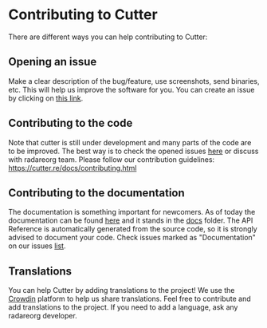# Contributing to Cutter

There are different ways you can help contributing to Cutter:

## Opening an issue

Make a clear description of the bug/feature, use screenshots, send binaries, etc.
This will help us improve the software for you.
You can create an issue by clicking on [this link](https://github.com/radareorg/cutter/issues/new/choose).

## Contributing to the code

Note that cutter is still under development and many parts of the code are to be improved.
The best way is to check the opened issues [here](https://github.com/radareorg/cutter/issues) or discuss with radareorg team.
Please follow our contribution guidelines: https://cutter.re/docs/contributing.html

## Contributing to the documentation

The documentation is something important for newcomers. As of today the documentation can be found [here](https://cutter.re/docs/) and it stands in the [docs](https://github.com/radareorg/cutter/tree/master/docs) folder.
The API Reference is automatically generated from the source code, so it is strongly advised to document your code.
Check issues marked as "Documentation" on our issues [list](https://github.com/radareorg/cutter/issues?q=is%3Aissue+is%3Aopen+label%3ADocumentation).

## Translations

You can help Cutter by adding translations to the project! We use the [Crowdin](https://crowdin.com/project/cutter) platform to help us share translations. Feel free to contribute and add translations to the project. If you need to add a language, ask any radareorg developer.
